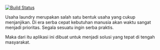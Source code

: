 [![Build Status](https://travis-ci.org/SaniaPatmawati/Ilaundry.svg?branch=master)](https://travis-ci.org/SaniaPatmawati/Ilaundry)

Usaha laundry merupakan salah satu bentuk usaha yang cukup menjanjikan. 
Di era serba cepat kebutuhan manusia akan waktu sangat menjadi prioritas. 
Segala sesuatu ingin serba praktis.
	

Maka dari itu aplikasi ini dibuat untuk menjadi solusi yang tepat di tengah masyarakat.
